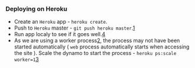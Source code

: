 ### Deploying on Heroku
* Create an `Heroku` app - `heroku create`.
* Push to `Heroku` master - `git push heroku master`.[1]
* Run app localy to see if it goes well.[4]
* As we are using a worker process[2], the process may not have been started 
automatically ( `web` process automatically starts when accessing the site 
). Scale the dynamo to start the process - `heroku ps:scale worker=1`[3]



[1]: https://devcenter.heroku.com/articles/getting-started-with-python#deploy-the-app
[2]:https://devcenter.heroku.com/articles/process-model#mapping-the-unx-process-model-to-web-apps
[3]: https://devcenter.heroku.com/articles/procfile#scaling-a-process-type
[4]: https://devcenter.heroku.com/articles/heroku-local#run-your-app-locally-using-the-heroku-local-command-line-tool


